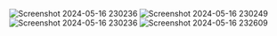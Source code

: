![Screenshot 2024-05-16 230236](https://github.com/Meral7/Lab02/assets/113798082/69eff3bd-f9c0-4010-afe3-3641a6b628bd)
![Screenshot 2024-05-16 230249](https://github.com/Meral7/Lab02/assets/113798082/e5a3eae5-e427-4277-90b0-1575376a149a)
![Screenshot 2024-05-16 230236](https://github.com/Meral7/Lab02/assets/113798082/6cd549de-1f7a-4896-90a5-4f8208075040)
![Screenshot 2024-05-16 232609](https://github.com/Meral7/Lab02/assets/113798082/7eef0893-4807-444c-9c9d-6dd19ea42efe)
